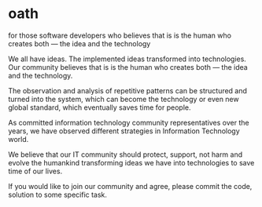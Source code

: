 # oath
for those software developers who believes that is is the human who creates both — the idea and the technology

We all have ideas. The implemented ideas transformed into technologies.  
Our community believes that is is the human who creates both — the idea and the technology.

The observation and analysis of repetitive patterns can be structured and turned into the system, which can become the technology or even new global standard, which eventually saves time for people.

As committed information technology community representatives over the years, we have observed different strategies in Information Technology world.

We believe that our IT community should protect, support, not harm and evolve the humankind transforming ideas we have into technologies to save time of our lives.

If you would like to join our community and agree, please commit the code, solution to some specific task.

